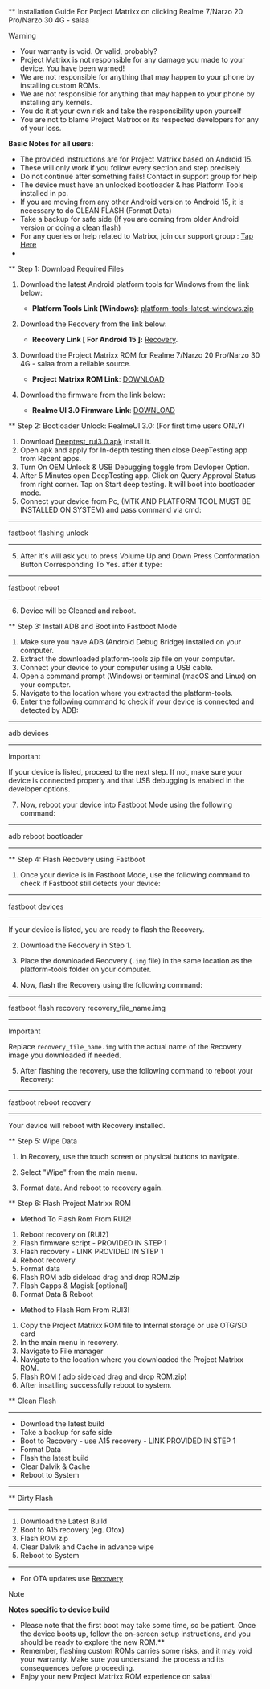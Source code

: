 ** Installation Guide For Project Matrixx on clicking Realme 7/Narzo 20 Pro/Narzo 30 4G - salaa

> [!Warning]
> * Your warranty is void. Or valid, probably?
> * Project Matrixx is not responsible for any damage you made to your device. You have been warned!
> * We are not responsible for anything that may happen to your phone by installing custom ROMs.
> * We are not responsible for anything that may happen to your phone by installing any kernels.
> * You do it at your own risk and take the responsibility upon yourself
> * You are not to blame Project Matrixx or its respected developers for any of your loss.
>
> **Basic Notes for all users:**
> * The provided instructions are for Project Matrixx based on Android 15.
> * These will only work if you follow every section and step precisely
> * Do not continue after something fails! Contact in support group for help
> * The device must have an unlocked bootloader & has Platform Tools installed in pc.
> * If you are moving from any other Android version to Android 15, it is necessary to do CLEAN FLASH (Format Data)
> * Take a backup for safe side (If you are coming from older Android version or doing a clean flash)
> * For any queries or help related to Matrixx, join our support group : [Tap Here](https://t.me/matrixx_community)
> *

** Step 1: Download Required Files
1. Download the latest Android platform tools for Windows from the link below:
   - **Platform Tools Link (Windows)**: [platform-tools-latest-windows.zip](https://dl.google.com/android/repository/platform-tools-latest-windows.zip)

2. Download the Recovery from the link below:
   - **Recovery Link [ For Android 15 ]:** [Recovery](https://t.me/FilesArchieve/251).

3. Download the Project Matrixx ROM for Realme 7/Narzo 20 Pro/Narzo 30 4G - salaa from a reliable source.
   - **Project Matrixx ROM Link**: [DOWNLOAD](https://www.projectmatrixx.org/downloads/salaa)

4. Download the firmware from the link below:
   - **Realme UI 3.0 Firmware Link**: [DOWNLOAD](https://t.me/FilesArchieve/242)

** Step 2: Bootloader Unlock: RealmeUI 3.0: (For first time users ONLY)
1. Download [Deeptest_rui3.0.apk](https://t.me/realme_7_cloud/50) install it.
2. Open apk and apply for In-depth testing then close DeepTesting app from Recent apps.
3. Turn On OEM Unlock & USB Debugging toggle from Devloper Option.
3. After 5 Minutes open DeepTesting app. Click on Query Approval Status from right corner. Tap on Start deep testing. It will boot into bootloader mode.
4. Connect your device from Pc, (MTK AND PLATFORM TOOL MUST BE INSTALLED ON SYSTEM) and pass command via cmd:
***
fastboot flashing unlock
***

5. After it's will ask you to press Volume Up and Down Press Conformation Button Corresponding To Yes. after it type:
***
fastboot reboot
***

6. Device will be Cleaned and reboot.

** Step 3: Install ADB and Boot into Fastboot Mode
1. Make sure you have ADB (Android Debug Bridge) installed on your computer.
2. Extract the downloaded platform-tools zip file on your computer.
3. Connect your device to your computer using a USB cable.
4. Open a command prompt (Windows) or terminal (macOS and Linux) on your computer.
5. Navigate to the location where you extracted the platform-tools.
6. Enter the following command to check if your device is connected and detected by ADB:
***
adb devices
***

> [!Important]
> If your device is listed, proceed to the next step. If not, make sure your device is connected properly and that USB debugging is enabled in the developer options.

7. Now, reboot your device into Fastboot Mode using the following command:
***
adb reboot bootloader
***

** Step 4: Flash Recovery using Fastboot
1. Once your device is in Fastboot Mode, use the following command to check if Fastboot still detects your device:
***
fastboot devices
***

If your device is listed, you are ready to flash the Recovery.

2. Download the Recovery in Step 1.

3. Place the downloaded Recovery (`.img` file) in the same location as the platform-tools folder on your computer.

4. Now, flash the Recovery using the following command:
***
fastboot flash recovery recovery_file_name.img
***

> [!Important]
> Replace `recovery_file_name.img` with the actual name of the Recovery image you downloaded if needed.

5. After flashing the recovery, use the following command to reboot your Recovery:
***
fastboot reboot recovery
***

Your device will reboot with Recovery installed.

** Step 5: Wipe Data
1. In Recovery, use the touch screen or physical buttons to navigate.

2. Select "Wipe" from the main menu.

3. Format data. And reboot to recovery again.

** Step 6: Flash Project Matrixx ROM
- Method To Flash Rom From RUI2!
1. Reboot recovery on (RUI2)
2. Flash firmware script - PROVIDED IN STEP 1
3. Flash recovery - LINK PROVIDED IN STEP 1
4. Reboot recovery
5. Format data
6. Flash ROM adb sideload drag and drop ROM.zip
7. Flash Gapps & Magisk [optional]
8. Format Data & Reboot

- Method to Flash Rom From RUI3!
1. Copy the Project Matrixx ROM file to Internal storage or use OTG/SD card
2. In the main menu in recovery.
3. Navigate to File manager
4. Navigate to the location where you downloaded the Project Matrixx ROM.
5. Flash ROM ( adb sideload drag and drop ROM.zip)
6. After insatlling successfully reboot to system.

** Clean Flash
***
- Download the latest build
- Take a backup for safe side
- Boot to Recovery - use A15 recovery - LINK PROVIDED IN STEP 1
- Format Data
- Flash the latest build
- Clear Dalvik & Cache
- Reboot to System
***

** Dirty Flash
***
1. Download the Latest Build
2. Boot to A15 recovery (eg. Ofox)
3. Flash ROM zip
4. Clear Dalvik and Cache in advance wipe
5. Reboot to System
***
- For OTA updates use [Recovery](https://t.me/FilesArchieve/251)

> [!Note]
> **Notes specific to device build**
> - Please note that the first boot may take some time, so be patient. Once the device boots up, follow the on-screen setup instructions, and you should be ready to explore the new ROM.**
> - Remember, flashing custom ROMs carries some risks, and it may void your warranty. Make sure you understand the process and its consequences before proceeding.
> - Enjoy your new Project Matrixx ROM experience on salaa!
